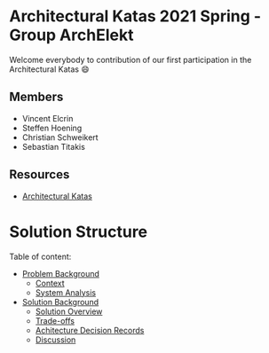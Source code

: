 # Architectural Katas 2021 Spring - Group ArchElekt

Welcome everybody to contribution of our first participation in the Architectural Katas 😄

## Members
- Vincent Elcrin
- Steffen Hoening
- Christian Schweikert
- Sebastian Titakis

## Resources
- [Architectural Katas](https://learning.oreilly.com/attend/architectural-katas/0636920054100/0636920054099)

# Solution Structure

Table of content:
- [Problem Background](Problem%20Background/README.md)
  - [Context](Problem%20Background/Context.md)
  - [System Analysis](Problem%20Background/System%20Analysis.md)
- [Solution Background](Solution%20Background/README.md)
  - [Solution Overview](Solution%20Background/Solution%20Overview.md)
  - [Trade-offs](Solution%20Background/Tradeoffs.md)
  - [Achitecture Decision Records](Solution%20Background/ADRs/)
  - [Discussion](Solution%20Background/Discussion.md)
